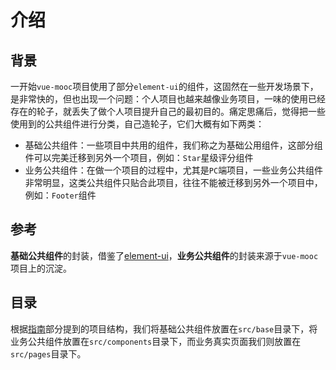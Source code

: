 # 介绍

## 背景
一开始`vue-mooc`项目使用了部分`element-ui`的组件，这固然在一些开发场景下，是非常快的，但也出现一个问题：个人项目也越来越像业务项目，一味的使用已经存在的轮子，就丢失了做个人项目提升自己的最初目的。痛定思痛后，觉得把一些使用到的公共组件进行分类，自己造轮子，它们大概有如下两类：
* 基础公共组件：一些项目中共用的组件，我们称之为基础公用组件，这部分组件可以完美迁移到另外一个项目，例如：`Star`星级评分组件
* 业务公共组件：在做一个项目的过程中，尤其是`PC`端项目，一些业务公共组件非常明显，这类公共组件只贴合此项目，往往不能被迁移到另外一个项目中，例如：`Footer`组件
## 参考
**基础公共组件**的封装，借鉴了[element-ui](https://element.eleme.cn/#/zh-CN)，**业务公共组件**的封装来源于`vue-mooc`项目上的沉淀。
## 目录
根据[指南](/guide/start)部分提到的项目结构，我们将基础公共组件放置在`src/base`目录下，将业务公共组件放置在`src/components`目录下，而业务真实页面我们则放置在`src/pages`目录下。